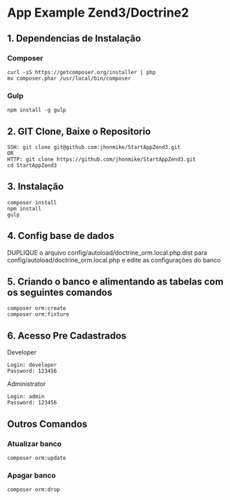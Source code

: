 # App Example Zend3/Doctrine2

## 1. Dependencias de Instalação
### Composer

    curl -sS https://getcomposer.org/installer | php
    mv composer.phar /usr/local/bin/composer

### Gulp

    npm install -g gulp

## 2. GIT Clone, Baixe o Repositorio

    SSH: git clone git@github.com:jhonmike/StartAppZend3.git
    OR
    HTTP: git clone https://github.com/jhonmike/StartAppZend3.git
    cd StartAppZend3

## 3. Instalação

    composer install
    npm install
    gulp

## 4. Config base de dados

DUPLIQUE o arquivo config/autoload/doctrine_orm.local.php.dist para config/autoload/doctrine_orm.local.php e edite as configurações do banco

## 5. Criando o banco e alimentando as tabelas com os seguintes comandos

    composer orm:create
    composer orm:fixture

## 6. Acesso Pre Cadastrados

Developer

    Login: developer
    Password: 123456

Administrator

    Login: admin
    Password: 123456

## Outros Comandos
### Atualizar banco

    composer orm:update

### Apagar banco

    composer orm:drop
